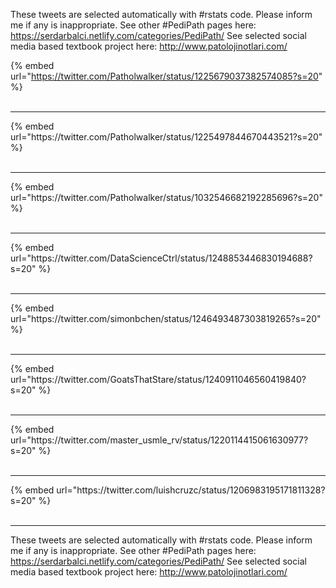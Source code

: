 

These tweets are selected automatically with #rstats code. Please inform me if any is inappropriate.
See other #PediPath pages here: https://serdarbalci.netlify.com/categories/PediPath/ 
See selected social media based textbook project here: http://www.patolojinotlari.com/

{% embed url="https://twitter.com/Patholwalker/status/1225679037382574085?s=20" %}<br>
<br>
<hr>
{% embed url="https://twitter.com/Patholwalker/status/1225497844670443521?s=20" %}<br>
<br>
<hr>
{% embed url="https://twitter.com/Patholwalker/status/1032546682192285696?s=20" %}<br>
<br>
<hr>
{% embed url="https://twitter.com/DataScienceCtrl/status/1248853446830194688?s=20" %}<br>
<br>
<hr>
{% embed url="https://twitter.com/simonbchen/status/1246493487303819265?s=20" %}<br>
<br>
<hr>
{% embed url="https://twitter.com/GoatsThatStare/status/1240911046560419840?s=20" %}<br>
<br>
<hr>
{% embed url="https://twitter.com/master_usmle_rv/status/1220114415061630977?s=20" %}<br>
<br>
<hr>
{% embed url="https://twitter.com/luishcruzc/status/1206983195171811328?s=20" %}<br>
<br>
<hr>


These tweets are selected automatically with #rstats code. Please inform me if any is inappropriate.
See other #PediPath pages here: https://serdarbalci.netlify.com/categories/PediPath/ 
See selected social media based textbook project here: http://www.patolojinotlari.com/
